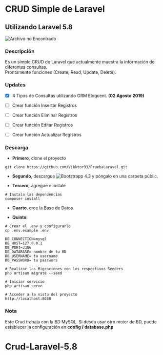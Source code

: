# CRUD Simple de Laravel
## Utilizando Laravel 5.8

![Archivo no Encontrado](https://i2.wp.com/storage.googleapis.com/blog-images-backup/1*2gKr79YTmj2MkP8zLOn-bg.png?resize=1201%2C401&ssl=1)


### Descripción

Es un simple CRUD de Laravel que actualmente muestra la información de diferentes consultas.\
Prontamente funciones (Create, Read, Update, Delete).

### Updates
- [x] 4 Tipos de Consultas utilizando ORM Eloquent. **(02 Agosto 2019)**
- [ ] Crear función Insertar Registros
- [ ] Crear función Eliminar Registros
- [ ] Crear función Editar Registros
- [ ] Crear función Actualizar Registros


### Descarga

* **Primero**, clone el proyecto

`git clone https://github.com/Vikktor93/PruebaLaravel.git`


* **Segundo**, descargue ![Bootstrapp 4.3](https://getbootstrap.com/docs/4.3/getting-started/download/]) y póngalo en una carpeta públic.

* **Tercero,** agregue e instale

```
# Instala las dependencias
composer install

```

* **Cuarto**, cree la Base de Datos

* **Quinto:**

```
# Crear el .env y configurarlo
cp .env.example .env

DB_CONNECTION=mysql
DB_HOST=127.0.0.1
DB_PORT=3306
DB_DATABASE= nombre de tu BD
DB_USERNAME= tu username
DB_PASSWORD= tu passwors

# Realizar las Migraciones con los respectivos Seeders
php artisan migrate --seed

# Iniciar servicio
php artisan serve

# Acceder a la vista del proyecto
http://localhost:8080 
```




### Nota
Este Crud trabaja con la BD MySQL. Si desea usar otro motor de BD, 
puede establecer la configuración en **config / database.php**
# Crud-Laravel-5.8
